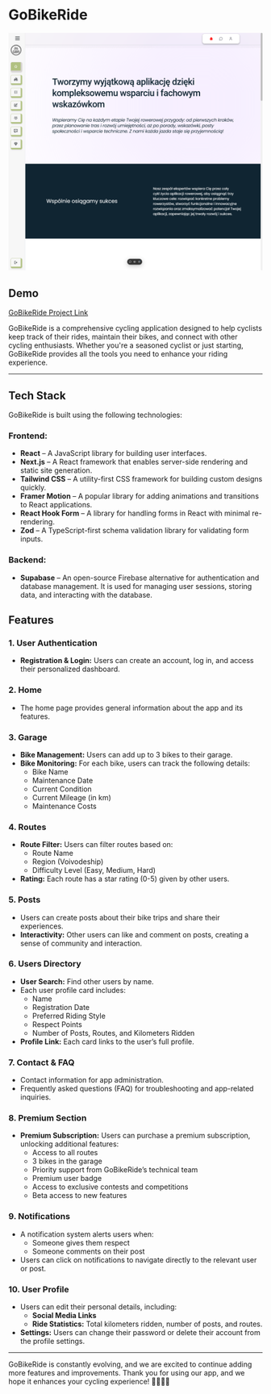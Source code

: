 # GoBikeRide
![NikaShop](/public/images/GoBikeRIdeHomePage.png)

## Demo
[GoBikeRide Project Link](https://go-bike-ride.vercel.app/auth/sign-in)

GoBikeRide is a comprehensive cycling application designed to help cyclists keep track of their rides, maintain their bikes, and connect with other cycling enthusiasts. Whether you're a seasoned cyclist or just starting, GoBikeRide provides all the tools you need to enhance your riding experience.

---

## Tech Stack

GoBikeRide is built using the following technologies:

### Frontend:
- **React** – A JavaScript library for building user interfaces.
- **Next.js** – A React framework that enables server-side rendering and static site generation.
- **Tailwind CSS** – A utility-first CSS framework for building custom designs quickly.
- **Framer Motion** – A popular library for adding animations and transitions to React applications.
- **React Hook Form** – A library for handling forms in React with minimal re-rendering.
- **Zod** – A TypeScript-first schema validation library for validating form inputs.

### Backend:
- **Supabase** – An open-source Firebase alternative for authentication and database management. It is used for managing user sessions, storing data, and interacting with the database.


## Features

### 1. **User Authentication** 
   - **Registration & Login:** Users can create an account, log in, and access their personalized dashboard.

### 2. **Home**
   - The home page provides general information about the app and its features.

### 3. **Garage**
   - **Bike Management:** Users can add up to 3 bikes to their garage.
   - **Bike Monitoring:** For each bike, users can track the following details:
     - Bike Name
     - Maintenance Date
     - Current Condition
     - Current Mileage (in km)
     - Maintenance Costs

### 4. **Routes**
   - **Route Filter:** Users can filter routes based on:
     - Route Name
     - Region (Voivodeship)
     - Difficulty Level (Easy, Medium, Hard)
   - **Rating:** Each route has a star rating (0-5) given by other users.

### 5. **Posts**
   - Users can create posts about their bike trips and share their experiences.
   - **Interactivity:** Other users can like and comment on posts, creating a sense of community and interaction.

### 6. **Users Directory**
   - **User Search:** Find other users by name.
   - Each user profile card includes:
     - Name
     - Registration Date
     - Preferred Riding Style
     - Respect Points
     - Number of Posts, Routes, and Kilometers Ridden
   - **Profile Link:** Each card links to the user’s full profile.

### 7. **Contact & FAQ**
   - Contact information for app administration.
   - Frequently asked questions (FAQ) for troubleshooting and app-related inquiries.

### 8. **Premium Section**
   - **Premium Subscription:** Users can purchase a premium subscription, unlocking additional features:
     - Access to all routes
     - 3 bikes in the garage
     - Priority support from GoBikeRide’s technical team
     - Premium user badge
     - Access to exclusive contests and competitions
     - Beta access to new features

### 9. **Notifications**
   - A notification system alerts users when:
     - Someone gives them respect
     - Someone comments on their post
   - Users can click on notifications to navigate directly to the relevant user or post.

### 10. **User Profile**
   - Users can edit their personal details, including:
     - **Social Media Links**
     - **Ride Statistics:** Total kilometers ridden, number of posts, and routes.
   - **Settings:** Users can change their password or delete their account from the profile settings.

---

GoBikeRide is constantly evolving, and we are excited to continue adding more features and improvements. Thank you for using our app, and we hope it enhances your cycling experience! 🚴‍♂️🚴‍♀️
